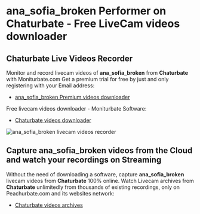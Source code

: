 # ana_sofia_broken Performer on Chaturbate - Free LiveCam videos downloader

## Chaturbate Live Videos Recorder

Monitor and record livecam videos of **ana_sofia_broken** from **Chaturbate** with Moniturbate.com
Get a premium trial for free by just and only registering with your Email address:
* [ana_sofia_broken Premium videos downloader](https://moniturbate.com/request-demo-licence-key.html)

Free livecam videos downloader - Moniturbate Software:
* [Chaturbate videos downloader](https://moniturbate.com/moniturbate-download-software.html)

![ana_sofia_broken livecam videos recorder](https://peachurnet.com/templates/moniturbate-software.png)


## Capture ana_sofia_broken videos from the Cloud and watch your recordings on Streaming

Without the need of downloading a software, capture **ana_sofia_broken** livecam videos from **Chaturbate** 100% online.
Watch Livecam archives from **Chaturbate** unlimitedly from thousands of existing recordings, only on Peachurbate.com and its websites network:
* [Chaturbate videos archives](https://peachurnet.com/)